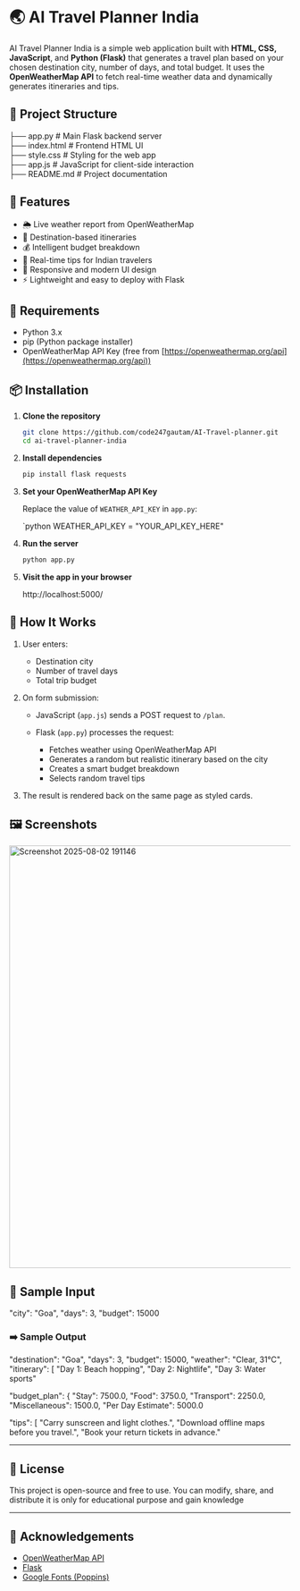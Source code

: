 
# 🌏 AI Travel Planner India

AI Travel Planner India is a simple web application built with **HTML, CSS, JavaScript**, and **Python (Flask)** that generates a travel plan based on your chosen destination city, number of days, and total budget. It uses the **OpenWeatherMap API** to fetch real-time weather data and dynamically generates itineraries and tips.



## 📁 Project Structure

├── app.py           # Main Flask backend server
<br>
├── index.html       # Frontend HTML UI
<br>
├── style.css        # Styling for the web app
<br>
├── app.js           # JavaScript for client-side interaction
<br>
├── README.md        # Project documentation


## 🚀 Features

* 🌦️ Live weather report from OpenWeatherMap
* 📍 Destination-based itineraries
* 💰 Intelligent budget breakdown
* 🧾 Real-time tips for Indian travelers
* 🎨 Responsive and modern UI design
* ⚡ Lightweight and easy to deploy with Flask


## 🔧 Requirements

* Python 3.x
* pip (Python package installer)
* OpenWeatherMap API Key (free from [https://openweathermap.org/api](https://openweathermap.org/api))


## 📦 Installation

1. **Clone the repository**

   ```bash
   git clone https://github.com/code247gautam/AI-Travel-planner.git
   cd ai-travel-planner-india
   ```

2. **Install dependencies**

   ```bash
   pip install flask requests
   ```

3. **Set your OpenWeatherMap API Key**

   Replace the value of `WEATHER_API_KEY` in `app.py`:

   `python
   WEATHER_API_KEY = "YOUR_API_KEY_HERE"
   
4. **Run the server**

   ```cmd
   python app.py
   

5. **Visit the app in your browser**

   
   http://localhost:5000/


## 🧠 How It Works

1. User enters:

   * Destination city
   * Number of travel days
   * Total trip budget

2. On form submission:

   * JavaScript (`app.js`) sends a POST request to `/plan`.
   * Flask (`app.py`) processes the request:

     * Fetches weather using OpenWeatherMap API
     * Generates a random but realistic itinerary based on the city
     * Creates a smart budget breakdown
     * Selects random travel tips

3. The result is rendered back on the same page as styled cards.


## 🖼️ Screenshots

<img width="1917" height="756" alt="Screenshot 2025-08-02 191146" src="https://github.com/user-attachments/assets/e715e201-00c8-4a16-8eab-d3f701cdf670" />


## 🧪 Sample Input


  "city": "Goa",
  "days": 3,
  "budget": 15000

### ➡️ Sample Output


  "destination": "Goa",
  "days": 3,
  "budget": 15000,
  "weather": "Clear, 31°C",
  "itinerary": [
    "Day 1: Beach hopping",
    "Day 2: Nightlife",
    "Day 3: Water sports"
  
  "budget_plan": {
    "Stay": 7500.0,
    "Food": 3750.0,
    "Transport": 2250.0,
    "Miscellaneous": 1500.0,
    "Per Day Estimate": 5000.0

  "tips": [
    "Carry sunscreen and light clothes.",
    "Download offline maps before you travel.",
    "Book your return tickets in advance."


---

## 📝 License

This project is open-source and free to use. You can modify, share, and distribute it is only for educational purpose and gain knowledge

---

## 🙌 Acknowledgements

* [OpenWeatherMap API](https://openweathermap.org/)
* [Flask](https://flask.palletsprojects.com/)
* [Google Fonts (Poppins)](https://fonts.google.com/specimen/Poppins)

